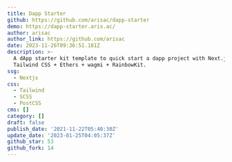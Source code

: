 ```yaml
---
title: Dapp Starter
github: https://github.com/arisac/dapp-starter
demo: https://dapp-starter.aris.ac/
author: arisac
author_link: https://github.com/arisac
date: 2023-11-26T09:36:51.181Z
description: >-
  A dApp starter kit template to quick start a dapp project with Next.js +
  Tailwind CSS + Ethers + wagmi + RainbowKit.
ssg:
  - Nextjs
css:
  - Tailwind
  - SCSS
  - PostCSS
cms: []
category: []
draft: false
publish_date: '2021-11-22T05:40:30Z'
update_date: '2023-01-25T04:05:37Z'
github_star: 53
github_fork: 14
---
```

